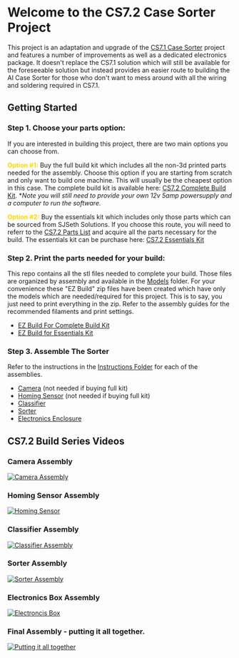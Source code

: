 # Welcome to the CS7.2 Case Sorter Project

This project is an adaptation and upgrade of the [CS7.1 Case Sorter](https://github.com/sjseth/AI-Case-Sorter-CS7.1) project and features a number of improvements as well as a dedicated electronics package. It doesn't replace the CS7.1 solution which will still be available for the foreseeable solution but instead provides an easier route to building the AI Case Sorter for those who don't want to mess around with all the wiring and soldering required in CS7.1. 

## Getting Started

### Step 1. Choose your parts option:

If you are interested in building this project, there are two main options you can choose from. 

<font style="color:gold">**Option #1:**</font> Buy the full build kit which includes all the non-3d printed parts needed for the assembly. Choose this option if you are starting from scratch and only want to build one machine. This will usually be the cheapest option in this case. The complete build kit is available here: [CS7.2 Complete Build Kit](https://shop.sjseth.com/products/cs7-2-complete-build-kit).  **Note you will still need to provide your own 12v 5amp powersupply and a computer to run the software.* 

<font style="color:gold">**Option #2:** </font>Buy the essentials kit which includes only those parts which can be sourced from SJSeth Solutions. If you choose this route, you will need to referr to the [CS7.2 Parts List](https://www.reloadingrecipes.com/Partslist/Display/1) and acquire all the parts necessary for the build. The essentials kit can be purchase here: [CS7.2 Essentials Kit](https://shop.sjseth.com/products/cs7-2-essentials-kit)

### Step 2. Print the parts needed for your build:

This repo contains all the stl files needed to complete your build. Those files are organized by assembly and available in the [Models](./Models/) folder. For your convenience these "EZ Build" zip files have been created which have only the models which are needed/required for this project. This is to say, you just need to print everything in the zip. Refer to the assembly guides for the recommended filaments and print settings. 

* [EZ Build For Complete Build Kit](./Full%20Parts%20Kit%20Build.zip)
* [EZ Build for Essentials Kit](./Essentials%20Build.zip)

### Step 3. Assemble The Sorter

Refer to the instructions in the [Instructions Folder](./instructions/) for each of the assemblies.

* [Camera](./Instructions/CS7.2%20Camera%20Assembly%20Guide.pdf) (not needed if buying full kit)
* [Homing Sensor](./Instructions/CS7.2%20Homing%20Sensor%20Assembly%20Guide.pdf) (not needed if buying full kit)
* [Classifier](./Instructions/CS7.2%20Classifier%20Assembly%20Guide.pdf)
* [Sorter](./Instructions/CS7.2%20Sorter%20Assembly%20Guide.pdf)
* [Electronics Enclosure](./Instructions/CS7.2%20Electronics%20Box%20Assembly.pdf)

## CS7.2 Build Series Videos

### Camera Assembly
[![Camera Assembly](https://img.youtube.com/vi/B2Un%2Dj%2DgyE4/hqdefault.jpg)](https://youtu.be/B2Un%2Dj%2DgyE4)

### Homing Sensor Assembly
[![Homing Sensor](https://img.youtube.com/vi/8RCl6ofWERs/hqdefault.jpg)](https://youtu.be/8RCl6ofWERs)

### Classifier Assembly
[![Classifier Assembly](https://img.youtube.com/vi/V4ZLb2sHJYE/hqdefault.jpg)](https://youtu.be/V4ZLb2sHJYE)

### Sorter Assembly
[![Sorter Assembly](https://img.youtube.com/vi/yfZtguaGFcg/hqdefault.jpg)](https://youtu.be/yfZtguaGFcg)

### Electronics Box Assembly
[![Electroncis Box](https://img.youtube.com/vi/7Ex8II1yqZ4/hqdefault.jpg)](https://youtu.be/7Ex8II1yqZ4)

### Final Assembly - putting it all together. 
[![Putting it all together](https://img.youtube.com/vi/NzxutLAYxv8/hqdefault.jpg)](https://youtu.be/NzxutLAYxv8)
